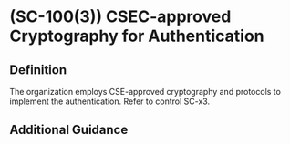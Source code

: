 
# (SC-100(3)) CSEC-approved Cryptography for Authentication

## Definition

The organization employs CSE-approved cryptography and protocols to implement the authentication. Refer to control SC-x3.

## Additional Guidance


